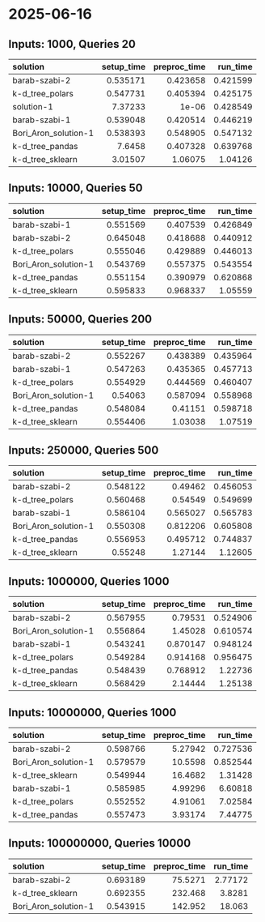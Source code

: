 # 2025-06-16

## Inputs: 1000, Queries 20

| solution             |   setup_time |   preproc_time |   run_time |
|:---------------------|-------------:|---------------:|-----------:|
| barab-szabi-2        |     0.535171 |       0.423658 |   0.421599 |
| k-d_tree_polars      |     0.547731 |       0.405394 |   0.425175 |
| solution-1           |     7.37233  |       1e-06    |   0.428549 |
| barab-szabi-1        |     0.539048 |       0.420514 |   0.446219 |
| Bori_Aron_solution-1 |     0.538393 |       0.548905 |   0.547132 |
| k-d_tree_pandas      |     7.6458   |       0.407328 |   0.639768 |
| k-d_tree_sklearn     |     3.01507  |       1.06075  |   1.04126  |

## Inputs: 10000, Queries 50

| solution             |   setup_time |   preproc_time |   run_time |
|:---------------------|-------------:|---------------:|-----------:|
| barab-szabi-1        |     0.551569 |       0.407539 |   0.426849 |
| barab-szabi-2        |     0.645048 |       0.418688 |   0.440912 |
| k-d_tree_polars      |     0.555046 |       0.429889 |   0.446013 |
| Bori_Aron_solution-1 |     0.543769 |       0.557375 |   0.543554 |
| k-d_tree_pandas      |     0.551154 |       0.390979 |   0.620868 |
| k-d_tree_sklearn     |     0.595833 |       0.968337 |   1.05559  |

## Inputs: 50000, Queries 200

| solution             |   setup_time |   preproc_time |   run_time |
|:---------------------|-------------:|---------------:|-----------:|
| barab-szabi-2        |     0.552267 |       0.438389 |   0.435964 |
| barab-szabi-1        |     0.547263 |       0.435365 |   0.457713 |
| k-d_tree_polars      |     0.554929 |       0.444569 |   0.460407 |
| Bori_Aron_solution-1 |     0.54063  |       0.587094 |   0.558968 |
| k-d_tree_pandas      |     0.548084 |       0.41151  |   0.598718 |
| k-d_tree_sklearn     |     0.554406 |       1.03038  |   1.07519  |

## Inputs: 250000, Queries 500

| solution             |   setup_time |   preproc_time |   run_time |
|:---------------------|-------------:|---------------:|-----------:|
| barab-szabi-2        |     0.548122 |       0.49462  |   0.456053 |
| k-d_tree_polars      |     0.560468 |       0.54549  |   0.549699 |
| barab-szabi-1        |     0.586104 |       0.565027 |   0.565783 |
| Bori_Aron_solution-1 |     0.550308 |       0.812206 |   0.605808 |
| k-d_tree_pandas      |     0.556953 |       0.495712 |   0.744837 |
| k-d_tree_sklearn     |     0.55248  |       1.27144  |   1.12605  |

## Inputs: 1000000, Queries 1000

| solution             |   setup_time |   preproc_time |   run_time |
|:---------------------|-------------:|---------------:|-----------:|
| barab-szabi-2        |     0.567955 |       0.79531  |   0.524906 |
| Bori_Aron_solution-1 |     0.556864 |       1.45028  |   0.610574 |
| barab-szabi-1        |     0.543241 |       0.870147 |   0.948124 |
| k-d_tree_polars      |     0.549284 |       0.914168 |   0.956475 |
| k-d_tree_pandas      |     0.548439 |       0.768912 |   1.22736  |
| k-d_tree_sklearn     |     0.568429 |       2.14444  |   1.25138  |

## Inputs: 10000000, Queries 1000

| solution             |   setup_time |   preproc_time |   run_time |
|:---------------------|-------------:|---------------:|-----------:|
| barab-szabi-2        |     0.598766 |        5.27942 |   0.727536 |
| Bori_Aron_solution-1 |     0.579579 |       10.5598  |   0.852544 |
| k-d_tree_sklearn     |     0.549944 |       16.4682  |   1.31428  |
| barab-szabi-1        |     0.585985 |        4.99296 |   6.60818  |
| k-d_tree_polars      |     0.552552 |        4.91061 |   7.02584  |
| k-d_tree_pandas      |     0.557473 |        3.93174 |   7.44775  |

## Inputs: 100000000, Queries 10000

| solution             |   setup_time |   preproc_time |   run_time |
|:---------------------|-------------:|---------------:|-----------:|
| barab-szabi-2        |     0.693189 |        75.5271 |    2.77172 |
| k-d_tree_sklearn     |     0.692355 |       232.468  |    3.8281  |
| Bori_Aron_solution-1 |     0.543915 |       142.952  |   18.063   |
